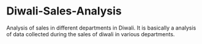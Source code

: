 # Diwali-Sales-Analysis
Analysis of sales in different departments in Diwali.
It is basically a analysis of data collected during the sales of diwali in various departments.
